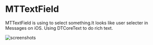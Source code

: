 MTTextField
=================================================

MTTextField is using to select something.It looks like user selecter in Messages on iOS.
Using DTCoreText to do rich text.

![screenshots](http://zhaorenzhi.cn/wp-content/uploads/2012/10/sh2020.png)